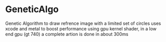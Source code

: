 # GeneticAlgo
Genetic Algorithm to draw refrence image with a limited set of circles
uses xcode and metal to boost performance using gpu kernel shader, in a low end gpu (gt 740) a complete artion is done in about 300ms
